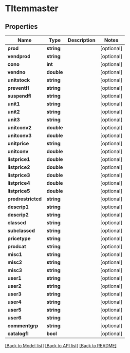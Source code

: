 # TItemmaster

## Properties
Name | Type | Description | Notes
------------ | ------------- | ------------- | -------------
**prod** | **string** |  | [optional] 
**vendprod** | **string** |  | [optional] 
**cono** | **int** |  | [optional] 
**vendno** | **double** |  | [optional] 
**unitstock** | **string** |  | [optional] 
**preventfl** | **string** |  | [optional] 
**suspendfl** | **string** |  | [optional] 
**unit1** | **string** |  | [optional] 
**unit2** | **string** |  | [optional] 
**unit3** | **string** |  | [optional] 
**unitconv2** | **double** |  | [optional] 
**unitconv3** | **double** |  | [optional] 
**unitprice** | **string** |  | [optional] 
**unitconv** | **double** |  | [optional] 
**listprice1** | **double** |  | [optional] 
**listprice2** | **double** |  | [optional] 
**listprice3** | **double** |  | [optional] 
**listprice4** | **double** |  | [optional] 
**listprice5** | **double** |  | [optional] 
**prodrestrictcd** | **string** |  | [optional] 
**descrip1** | **string** |  | [optional] 
**descrip2** | **string** |  | [optional] 
**classcd** | **string** |  | [optional] 
**subclasscd** | **string** |  | [optional] 
**pricetype** | **string** |  | [optional] 
**prodcat** | **string** |  | [optional] 
**misc1** | **string** |  | [optional] 
**misc2** | **string** |  | [optional] 
**misc3** | **string** |  | [optional] 
**user1** | **string** |  | [optional] 
**user2** | **string** |  | [optional] 
**user3** | **string** |  | [optional] 
**user4** | **string** |  | [optional] 
**user5** | **string** |  | [optional] 
**user6** | **string** |  | [optional] 
**commentgrp** | **string** |  | [optional] 
**catalogfl** | **bool** |  | [optional] 

[[Back to Model list]](../README.md#documentation-for-models) [[Back to API list]](../README.md#documentation-for-api-endpoints) [[Back to README]](../README.md)



